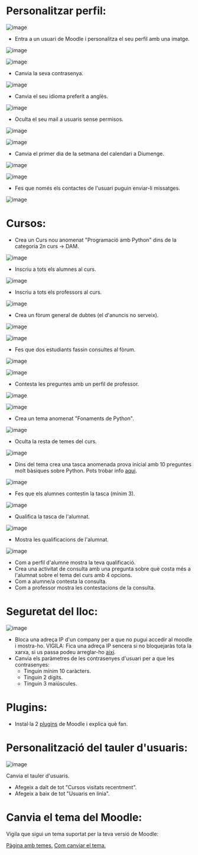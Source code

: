 # Personalitzar perfil:

![image](https://user-images.githubusercontent.com/110727546/207070729-91000a9b-782a-43ed-8f50-344d9db3ad3f.png)

- Entra a un usuari de Moodle i personalitza el seu perfil amb una imatge.

![image](https://user-images.githubusercontent.com/114162276/213467047-fce3f8a3-f60c-491c-9566-7eeb75d753bc.png)

![image](https://user-images.githubusercontent.com/114162276/213467157-1894d552-2d4b-4ada-a073-5fc873af07d6.png)

- Canvia la seva contrasenya.

![image](https://user-images.githubusercontent.com/114162276/213467447-18a74ac1-3af8-4b4f-8edd-45ca7f948122.png)

- Canvia el seu idioma preferit a anglès.

![image](https://user-images.githubusercontent.com/114162276/213468126-9614705a-b60a-4dfd-a27b-1053f8012a30.png)

- Oculta el seu mail a usuaris sense permisos.

![image](https://user-images.githubusercontent.com/114162276/213468377-35c0061f-4a99-4585-8852-56c4ded7c12e.png)

![image](https://user-images.githubusercontent.com/114162276/213468462-a013895b-a4cd-4294-9693-1b018b086d20.png)

- Canvia el primer dia de la setmana del calendari a Diumenge.

![image](https://user-images.githubusercontent.com/114162276/213469825-618aaf50-7159-48ec-85a7-f97671617f38.png)

![image](https://user-images.githubusercontent.com/114162276/213469912-d9991eed-95bf-4c49-80d1-010c67134cd8.png)

- Fes que només els contactes de l'usuari puguin enviar-li missatges.

![image](https://user-images.githubusercontent.com/114162276/213470192-5cc96bac-f011-454e-a405-a6aa14de3505.png)

# Cursos:

- Crea un Curs nou anomenat "Programació amb Python" dins de la categoria 2n curs -> DAM.

![image](https://user-images.githubusercontent.com/114162276/213471014-3e3bf658-34ed-4d95-9359-0801b1833a4d.png)

- Inscriu a tots els alumnes al curs.

![image](https://user-images.githubusercontent.com/114162276/213471350-44965c85-d486-4813-988e-f343c5097d38.png)

- Inscriu a tots els professors al curs.

![image](https://user-images.githubusercontent.com/114162276/213471620-5d257a36-3e32-4ab8-afda-de784e2b2676.png)

- Crea un fòrum general de dubtes (el d'anuncis no serveix).

![image](https://user-images.githubusercontent.com/114162276/213472857-2b683678-fef8-44fe-834d-4bf3e5ce2096.png)

![image](https://user-images.githubusercontent.com/114162276/213472971-31a9a3d2-b5cf-44f8-b61a-8f7ef4820ba6.png)

- Fes que dos estudiants fassin consultes al fòrum.

![image](https://user-images.githubusercontent.com/114162276/213478765-d1928a24-5338-4c1a-994e-b177ea7e3bbe.png)

![image](https://user-images.githubusercontent.com/114162276/213478886-8bae585c-1edd-42ac-8837-b1aabd082820.png)

- Contesta les preguntes amb un perfil de professor.

![image](https://user-images.githubusercontent.com/114162276/213479301-70e80606-9bc2-4839-bd30-9eab8830bc66.png)

![image](https://user-images.githubusercontent.com/114162276/213479485-5c37c2a0-441f-4dd5-b0cc-4290ec7869a5.png)

- Crea un tema anomenat "Fonaments de Python".

![image](https://user-images.githubusercontent.com/114162276/213480499-591f4b0e-8b79-48b7-ad1b-028040a050c6.png)

- Oculta la resta de temes del curs.

![image](https://user-images.githubusercontent.com/114162276/213480654-85576d21-622c-4051-b858-dc04cf1ea9bb.png)

- Dins del tema crea una tasca anomenada prova inicial amb 10 preguntes molt bàsiques sobre Python. Pots trobar info [aqui](https://www.w3schools.com/python/).

![image](https://user-images.githubusercontent.com/114162276/213485154-4e6d61af-4ed9-4a94-acbe-e796a320c3fc.png)

- Fes que els alumnes contestin la tasca (mínim 3).

![image](https://user-images.githubusercontent.com/114162276/213486537-bc3169db-7dcb-4176-bfd5-47d353dc8bdb.png)

- Qualifica la tasca de l'alumnat.

![image](https://user-images.githubusercontent.com/114162276/213487493-95aa57cb-da72-42e3-b35e-3b9f238fa7fd.png)

- Mostra les qualificacions de l'alumnat.

![image](https://user-images.githubusercontent.com/114162276/213487391-91d36d5c-2c30-4ff2-a69a-3e2113958526.png)

- Com a perfil d'alumne mostra la teva qualificació.
- Crea una activitat de consulta amb una pregunta sobre què costa més a l'alumnat sobre el tema del curs amb 4 opcions.
- Com a alumne/a contesta la consulta.
- Com a professor mostra les contestacions de la consulta.

# Seguretat del lloc:

![image](https://user-images.githubusercontent.com/110727546/207085138-c3cbcb81-edee-45a1-8b11-daf20093e56d.png)


- Bloca una adreça IP d'un company per a que no pugui accedir al moodle i mostra-ho. VIGILA: Fica una adreça IP sencera si no bloquejaràs tota la xarxa, si us passa podeu arreglar-ho [així](https://moodle.org/mod/forum/discuss.php?d=323745).
- Canvia els paràmetres de les contrasenyes d'usuari per a que les contrasenyes:
  - Tinguin mínim 10 caràcters.
  - Tinguin 2 dígits.
  - Tinguin 3 maiúscules.

# Plugins:

- Instal·la 2 [plugins](https://moodle.org/plugins/) de Moodle i explica què fan.

# Personalització del tauler d'usuaris:

![image](https://user-images.githubusercontent.com/110727546/207088651-6131a2b1-20c7-4a9f-b50a-317295ce70f1.png)

Canvia el tauler d'usuaris.

- Afegeix a dalt de tot "Cursos visitats recentment".
- Afegeix a baix de tot "Usuaris en línia".

# Canvia el tema del Moodle:

Vigila que sigui un tema suportat per la teva versió de Moodle:

[Pàgina amb temes.](https://moodle.org/plugins/browse.php?list=category&id=3)
[Com canviar el tema.](https://docs.moodle.org/24/en/Installing_a_new_theme)

